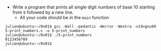 - Write a program that prints all single digit numbers of base 10 starting from ```0``` followed by a new line.
	- All your code should be in the ```main``` function
```
julien@ubuntu:~/0x01$ gcc -Wall -pedantic -Werror -Wextra -std=gnu89 5-print_numbers.c -o 5-print_numbers
julien@ubuntu:~/0x01$ ./5-print_numbers 
0123456789
julien@ubuntu:~/0x01$
```
